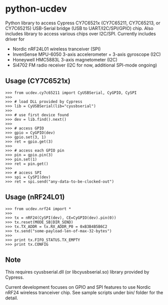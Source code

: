 python-ucdev
============

Python library to access Cypress CY7C6521x (CY7C65211, CY7C65213, or CY7C65215) USB-Serial bridge (USB to UART/I2C/SPI/GPIO) chip.
Also includes library to access various chips over I2C/SPI. Currently includes driver for

- Nordic nRF24L01 wireless tranceiver (SPI)
- InvenSense MPU-6050 3-axis accelerometer + 3-axis gyroscope (I2C)
- Honeywell HMC5883L 3-axis magnetometer (I2C)
- Si4702 FM radio receiver (I2C for now, additional SPI-mode ongoing)

## Usage (CY7C6521x)

    >>> from ucdev.cy7c65211 import CyUSBSerial, CyGPIO, CySPI
    >>> 
    >>> # load DLL provided by Cypress
    >>> lib = CyUSBSerial(lib="cyusbserial")
    >>>
    >>> # use first device found
    >>> dev = lib.find().next()
    >>>
    >>> # access GPIO
    >>> gpio = CyGPIO(dev)
    >>> gpio.set(3, 1)
    >>> ret = gpio.get(3)
    >>>
    >>> # access each GPIO pin
    >>> pin = gpio.pin(3)
    >>> pin.set(1)
    >>> ret = pin.get()
    >>>
    >>> # access SPI
    >>> spi = CySPI(dev)
    >>> ret = spi.send("any-data-to-be-clocked-out")

## Usage (nRF24L01)

    >>> from ucdev.nrf24 import *
    >>> 
    >>> tx = nRF24(CySPI(dev), CE=CyGPIO(dev).pin(0))
    >>> tx.reset(MODE_SB|DIR_SEND)
    >>> tx.TX_ADDR = tx.RX_ADDR_P0 = 0xB3B4B5B6C2
    >>> tx.send("some-payload-len-of-max-32-bytes")
    >>>
    >>> print tx.FIFO_STATUS.TX_EMPTY
    >>> print tx.CONFIG

## Note
This requires cyusbserial.dll (or libcyusbserial.so) library
provided by Cypress.

Current development focuses on GPIO and SPI features to
use Nordic nRF24 wireless tranceiver chip. See sample scripts
under bin/ folder for the detail.
